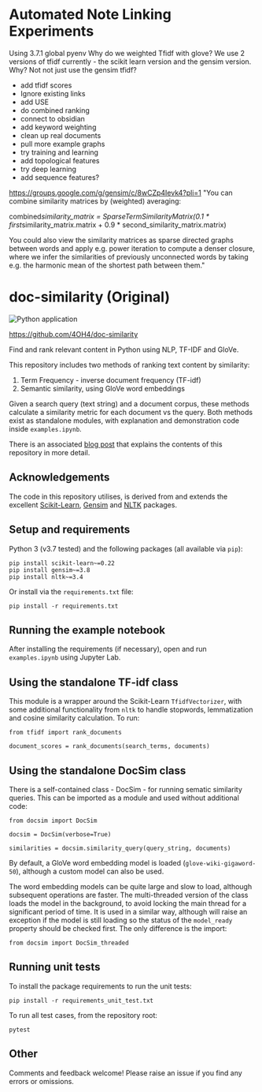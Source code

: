 # Automated Note Linking Experiments

Using 3.7.1 global pyenv
Why do we weighted Tfidf with glove?
We use 2 versions of tfidf currently - the scikit learn version and the gensim version. Why? Not not just use the gensim tfidf?

- add tfidf scores
- Ignore existing links
- add USE
- do combined ranking
- connect to obsidian
- add keyword weighting
- clean up real documents
- pull more example graphs
- try training and learning
- add topological features
- try deep learning
- add sequence features?

https://groups.google.com/g/gensim/c/8wCZp4Ievk4?pli=1
"You can combine similarity matrices by (weighted) averaging:

combined*similarity_matrix = SparseTermSimilarityMatrix(0.1 * first*similarity_matrix.matrix + 0.9 * second_similarity_matrix.matrix)

You could also view the similarity matrices as sparse directed graphs between words and apply e.g. power iteration to compute a denser closure, where we infer the similarities of previously unconnected words by taking e.g. the harmonic mean of the shortest path between them."

# doc-similarity (Original)

![Python application](https://github.com/4OH4/doc-similarity/workflows/Python%20application/badge.svg)

https://github.com/4OH4/doc-similarity

Find and rank relevant content in Python using NLP, TF-IDF and GloVe.

This repository includes two methods of ranking text content by similarity:

1.  Term Frequency - inverse document frequency (TF-idf)
2.  Semantic similarity, using GloVe word embeddings

Given a search query (text string) and a document corpus, these methods calculate a similarity metric for each document vs the query. Both methods exist as standalone modules, with explanation and demonstration code inside `examples.ipynb`.

There is an associated [blog post](https://towardsdatascience.com/how-to-rank-text-content-by-semantic-similarity-4d2419a84c32?source=friends_link&sk=a23730c6fad2744440eb8d4561088aa8) that explains the contents of this repository in more detail.

## Acknowledgements

The code in this repository utilises, is derived from and extends the excellent [Scikit-Learn](https://scikit-learn.org/), [Gensim](https://radimrehurek.com/gensim/) and [NLTK](https://www.nltk.org/) packages.

## Setup and requirements

Python 3 (v3.7 tested) and the following packages (all available via `pip`):

    pip install scikit-learn~=0.22
    pip install gensim~=3.8
    pip install nltk~=3.4

Or install via the `requirements.txt` file:

    pip install -r requirements.txt

## Running the example notebook

After installing the requirements (if necessary), open and run `examples.ipynb` using Jupyter Lab.

## Using the standalone TF-idf class

This module is a wrapper around the Scikit-Learn `TfidfVectorizer`, with some additional functionality from `nltk` to handle stopwords, lemmatization and cosine similarity calculation. To run:

    from tfidf import rank_documents

    document_scores = rank_documents(search_terms, documents)

## Using the standalone DocSim class

There is a self-contained class - DocSim - for running sematic similarity queries. This can be imported as a module and used without additional code:

    from docsim import DocSim

    docsim = DocSim(verbose=True)

    similarities = docsim.similarity_query(query_string, documents)

By default, a GloVe word embedding model is loaded (`glove-wiki-gigaword-50`), although a custom model can also be used.

The word embedding models can be quite large and slow to load, although subsequent operations are faster. The multi-threaded version of the class loads the model in the background, to avoid locking the main thread for a significant period of time. It is used in a similar way, although will raise an exception if the model is still loading so the status of the `model_ready` property should be checked first. The only difference is the import:

    from docsim import DocSim_threaded

## Running unit tests

To install the package requirements to run the unit tests:

    pip install -r requirements_unit_test.txt

To run all test cases, from the repository root:

    pytest

## Other

Comments and feedback welcome! Please raise an issue if you find any errors or omissions.
